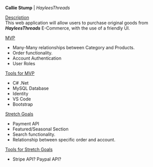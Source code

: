 <strong>Callie Stump</strong> | <i>HayleesThreads</i>

<u>Description</u><br />
This web application will allow users to purchase original goods from <i><strong>HayleesThreads</strong></i> E-Commerce, with the use of a friendly UI.

<u>MVP</u><br />
* Many-Many relationships between Category and Products. 
* Order functionality.
* Account Authentication
* User Roles

<u>Tools for MVP</u><br />
* C# .Net
* MySQL Database
* Identity
* VS Code
* Bootstrap

<u>Stretch Goals</u><br /> 
* Payment API
* Featured/Seasonal Section
* Search functionality.
* Relationship between specific order and account.

<u>Tools for Stretch Goals</u><br /> 
* Stripe API? Paypal API?


